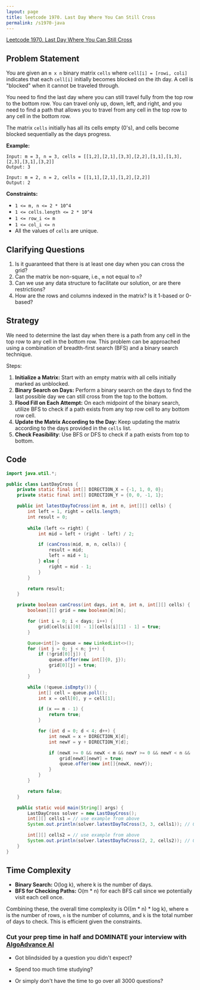 ```yaml
---
layout: page
title: leetcode 1970. Last Day Where You Can Still Cross
permalink: /s1970-java
---
```

[Leetcode 1970. Last Day Where You Can Still Cross](https://algoadvance.github.io/algoadvance/l1970)
## Problem Statement

You are given an `m x n` binary matrix `cells` where `cell[i] = [rowi, coli]` indicates that each `cell[i]` initially becomes blocked on the ith day. A cell is "blocked" when it cannot be traveled through.

You need to find the last day where you can still travel fully from the top row to the bottom row. You can travel only up, down, left, and right, and you need to find a path that allows you to travel from any cell in the top row to any cell in the bottom row.

The matrix `cells` initially has all its cells empty (0's), and cells become blocked sequentially as the days progress.

**Example:**

```
Input: m = 3, n = 3, cells = [[1,2],[2,1],[3,3],[2,2],[1,1],[1,3],[2,3],[3,1],[3,2]]
Output: 3

Input: m = 2, n = 2, cells = [[1,1],[2,1],[1,2],[2,2]]
Output: 2
```

**Constraints:**

- `1 <= m, n <= 2 * 10^4`
- `1 <= cells.length <= 2 * 10^4`
- `1 <= row_i <= m`
- `1 <= col_i <= n`
- All the values of `cells` are unique.

## Clarifying Questions

1. Is it guaranteed that there is at least one day when you can cross the grid?
2. Can the matrix be non-square, i.e., `m` not equal to `n`?
3. Can we use any data structure to facilitate our solution, or are there restrictions?
4. How are the rows and columns indexed in the matrix? Is it 1-based or 0-based?

## Strategy

We need to determine the last day when there is a path from any cell in the top row to any cell in the bottom row. This problem can be approached using a combination of breadth-first search (BFS) and a binary search technique.

Steps:

1. **Initialize a Matrix:** Start with an empty matrix with all cells initially marked as unblocked.
2. **Binary Search on Days:** Perform a binary search on the days to find the last possible day we can still cross from the top to the bottom.
3. **Flood Fill on Each Attempt:** On each midpoint of the binary search, utilize BFS to check if a path exists from any top row cell to any bottom row cell.
4. **Update the Matrix According to the Day:** Keep updating the matrix according to the days provided in the `cells` list.
5. **Check Feasibility**: Use BFS or DFS to check if a path exists from top to bottom.

## Code

```java
import java.util.*;

public class LastDayCross {
    private static final int[] DIRECTION_X = {-1, 1, 0, 0};
    private static final int[] DIRECTION_Y = {0, 0, -1, 1};

    public int latestDayToCross(int m, int n, int[][] cells) {
        int left = 1, right = cells.length;
        int result = 0;
        
        while (left <= right) {
            int mid = left + (right - left) / 2;

            if (canCross(mid, m, n, cells)) {
                result = mid;
                left = mid + 1;
            } else {
                right = mid - 1;
            }
        }

        return result;
    }

    private boolean canCross(int days, int m, int n, int[][] cells) {
        boolean[][] grid = new boolean[m][n];

        for (int i = 0; i < days; i++) {
            grid[cells[i][0] - 1][cells[i][1] - 1] = true;
        }

        Queue<int[]> queue = new LinkedList<>();
        for (int j = 0; j < n; j++) {
            if (!grid[0][j]) {
                queue.offer(new int[]{0, j});
                grid[0][j] = true;
            }
        }

        while (!queue.isEmpty()) {
            int[] cell = queue.poll();
            int x = cell[0], y = cell[1];

            if (x == m - 1) {
                return true;
            }

            for (int d = 0; d < 4; d++) {
                int newX = x + DIRECTION_X[d];
                int newY = y + DIRECTION_Y[d];

                if (newX >= 0 && newX < m && newY >= 0 && newY < n && !grid[newX][newY]) {
                    grid[newX][newY] = true;
                    queue.offer(new int[]{newX, newY});
                }
            }
        }

        return false;
    }

    public static void main(String[] args) {
        LastDayCross solver = new LastDayCross();
        int[][] cells1 = // use example from above
        System.out.println(solver.latestDayToCross(3, 3, cells1)); // Output: 3

        int[][] cells2 = // use example from above
        System.out.println(solver.latestDayToCross(2, 2, cells2)); // Output: 2
    }
}
```

## Time Complexity

- **Binary Search:** O(log k), where k is the number of days.
- **BFS for Checking Paths:** O(m * n) for each BFS call since we potentially visit each cell once.

Combining these, the overall time complexity is O((m * n) * log k), where `m` is the number of rows, `n` is the number of columns, and `k` is the total number of days to check. This is efficient given the constraints.


### Cut your prep time in half and DOMINATE your interview with [AlgoAdvance AI](https://algoAdvance.com)

- Got blindsided by a question you didn't expect?

- Spend too much time studying?

- Or simply don't have the time to go over all 3000 questions?

